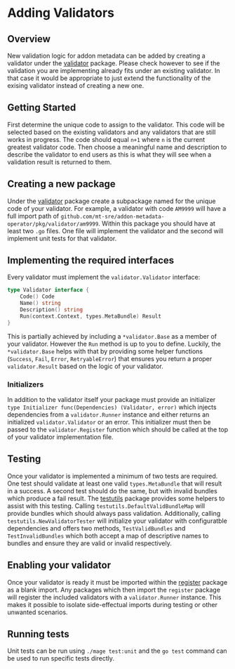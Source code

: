 # Adding Validators

## Overview

New validation logic for addon metadata can be added by creating a validator
under the [validator](../pkg/validator) package. Please check however to see
if the validation you are implementing already fits under an existing validator.
In that case it would be appropriate to just extend the functionality of the
exising validator instead of creating a new one.

## Getting Started

First determine the unique code to assign to the validator. This code will
be selected based on the existing validators and any validators that are
still works in progress. The code should equal `n+1` where `n` is the
current greatest validator code. Then choose a meaningful name and
description to describe the validator to end users as this is what
they will see when a validation result is returned to them.

## Creating a new package

Under the [validator](../pkg/validator) package create a subpackage named
for the unique code of your validator. For example, a validator with code
`AM9999` will have a full import path of
`github.com/mt-sre/addon-metadata-operator/pkg/validator/am9999`.
Within this package you should have at least two `.go` files. One file
will implement the validator and the second will implement unit tests for
that validator.

## Implementing the required interfaces

Every validator must implement the `validator.Validator` interface:

```go
type Validator interface {
	Code() Code
	Name() string
	Description() string
	Run(context.Context, types.MetaBundle) Result
}
```

This is partially achieved by including a `*validator.Base` as a
member of your validator. However the `Run` method is up to you
to define. Luckily, the `*validator.Base` helps with that by
providing some helper functions
(`Success`, `Fail`, `Error`, `RetryableError`) that ensures you
return a proper `validator.Result` based on the logic of
your validator.

### Initializers

In addition to the validator itself your package must provide
an initializer `type Initializer func(Dependencies) (Validator, error)`
which injects dependencies from a `validator.Runner` instance
and either returns an initialized `validator.Validator` or an error.
This initializer must then be passed to the `validator.Register` function
which should be called at the top of your validator implementation file.

## Testing

Once your validator is implemented a minimum of two tests are required.
One test should validate at least one valid `types.MetaBundle` that
will result in a success. A second test should do the same, but with
invalid bundles which produce a fail result. The
[testutils](../pkg/validator/testutils/) package provides some helpers
to assist with this testing. Calling `testutils.DefaultValidBundleMap`
will provide bundles which should always pass validation. Additionally,
calling `testutils.NewValidatorTester` will initialize your validator
with configuratble dependencies and offers two methods,
`TestValidBundles` and `TestInvalidBundles` which both accept a map
of descriptive names to bundles and ensure they are valid or invalid
respectively.

## Enabling your validator

Once your validator is ready it must be imported within the
[register](../pkg/validator/register) package as a blank import.
Any packages which then import the `register` package will register
the included validators with a `validator.Runner` instance. This makes
it possible to isolate side-effectual imports during testing or other
unwanted scenarios.

## Running tests

Unit tests can be run using `./mage test:unit` and the `go test` command
can be used to run specific tests directly.
